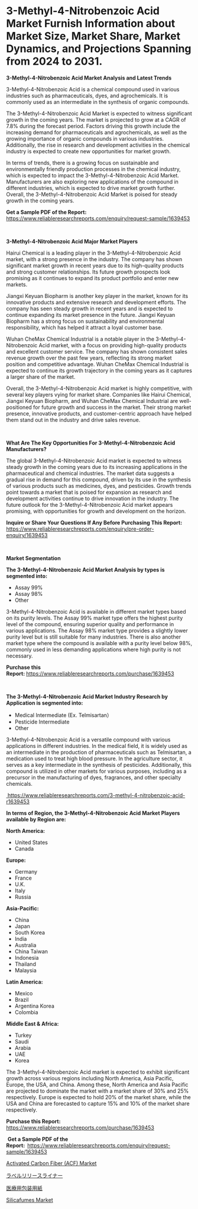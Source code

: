 <p><h1>3-Methyl-4-Nitrobenzoic Acid Market Furnish Information about Market Size, Market Share, Market Dynamics, and Projections Spanning from 2024 to 2031.</h1></p><p><strong>3-Methyl-4-Nitrobenzoic Acid Market Analysis and Latest Trends</strong></p>
<p><p>3-Methyl-4-Nitrobenzoic Acid is a chemical compound used in various industries such as pharmaceuticals, dyes, and agrochemicals. It is commonly used as an intermediate in the synthesis of organic compounds. </p><p>The 3-Methyl-4-Nitrobenzoic Acid Market is expected to witness significant growth in the coming years. The market is projected to grow at a CAGR of 7.8% during the forecast period. Factors driving this growth include the increasing demand for pharmaceuticals and agrochemicals, as well as the growing importance of organic compounds in various industries. Additionally, the rise in research and development activities in the chemical industry is expected to create new opportunities for market growth.</p><p>In terms of trends, there is a growing focus on sustainable and environmentally friendly production processes in the chemical industry, which is expected to impact the 3-Methyl-4-Nitrobenzoic Acid Market. Manufacturers are also exploring new applications of the compound in different industries, which is expected to drive market growth further. Overall, the 3-Methyl-4-Nitrobenzoic Acid Market is poised for steady growth in the coming years.</p></p>
<p><strong>Get a Sample PDF of the Report:&nbsp;</strong> <a href="https://www.reliableresearchreports.com/enquiry/request-sample/1639453">https://www.reliableresearchreports.com/enquiry/request-sample/1639453</a></p>
<p>&nbsp;</p>
<p><strong>3-Methyl-4-Nitrobenzoic Acid Major Market Players</strong></p>
<p><p>Hairui Chemical is a leading player in the 3-Methyl-4-Nitrobenzoic Acid market, with a strong presence in the industry. The company has shown significant market growth in recent years due to its high-quality products and strong customer relationships. Its future growth prospects look promising as it continues to expand its product portfolio and enter new markets.</p><p>Jiangxi Keyuan Biopharm is another key player in the market, known for its innovative products and extensive research and development efforts. The company has seen steady growth in recent years and is expected to continue expanding its market presence in the future. Jiangxi Keyuan Biopharm has a strong focus on sustainability and environmental responsibility, which has helped it attract a loyal customer base.</p><p>Wuhan CheMax Chemical Industrial is a notable player in the 3-Methyl-4-Nitrobenzoic Acid market, with a focus on providing high-quality products and excellent customer service. The company has shown consistent sales revenue growth over the past few years, reflecting its strong market position and competitive advantage. Wuhan CheMax Chemical Industrial is expected to continue its growth trajectory in the coming years as it captures a larger share of the market.</p><p>Overall, the 3-Methyl-4-Nitrobenzoic Acid market is highly competitive, with several key players vying for market share. Companies like Hairui Chemical, Jiangxi Keyuan Biopharm, and Wuhan CheMax Chemical Industrial are well-positioned for future growth and success in the market. Their strong market presence, innovative products, and customer-centric approach have helped them stand out in the industry and drive sales revenue.</p></p>
<p>&nbsp;</p>
<p><strong>What Are The Key Opportunities For 3-Methyl-4-Nitrobenzoic Acid Manufacturers?</strong></p>
<p><p>The global 3-Methyl-4-Nitrobenzoic Acid market is expected to witness steady growth in the coming years due to its increasing applications in the pharmaceutical and chemical industries. The market data suggests a gradual rise in demand for this compound, driven by its use in the synthesis of various products such as medicines, dyes, and pesticides. Growth trends point towards a market that is poised for expansion as research and development activities continue to drive innovation in the industry. The future outlook for the 3-Methyl-4-Nitrobenzoic Acid market appears promising, with opportunities for growth and development on the horizon.</p></p>
<p><strong>Inquire or Share Your Questions If Any Before Purchasing This Report:</strong> <a href="https://www.reliableresearchreports.com/enquiry/pre-order-enquiry/1639453">https://www.reliableresearchreports.com/enquiry/pre-order-enquiry/1639453</a></p>
<p>&nbsp;</p>
<p><strong>Market Segmentation</strong></p>
<p><strong>The 3-Methyl-4-Nitrobenzoic Acid Market Analysis by types is segmented into:</strong></p>
<p><ul><li>Assay 99%</li><li>Assay 98%</li><li>Other</li></ul></p>
<p><p>3-Methyl-4-Nitrobenzoic Acid is available in different market types based on its purity levels. The Assay 99% market type offers the highest purity level of the compound, ensuring superior quality and performance in various applications. The Assay 98% market type provides a slightly lower purity level but is still suitable for many industries. There is also another market type where the compound is available with a purity level below 98%, commonly used in less demanding applications where high purity is not necessary.</p></p>
<p><strong>Purchase this Report:&nbsp;</strong><a href="https://www.reliableresearchreports.com/purchase/1639453">https://www.reliableresearchreports.com/purchase/1639453</a></p>
<p>&nbsp;</p>
<p><strong>The 3-Methyl-4-Nitrobenzoic Acid Market Industry Research by Application is segmented into:</strong></p>
<p><ul><li>Medical Intermediate (Ex. Telmisartan）</li><li>Pesticide Intermediate</li><li>Other</li></ul></p>
<p><p>3-Methyl-4-Nitrobenzoic Acid is a versatile compound with various applications in different industries. In the medical field, it is widely used as an intermediate in the production of pharmaceuticals such as Telmisartan, a medication used to treat high blood pressure. In the agriculture sector, it serves as a key intermediate in the synthesis of pesticides. Additionally, this compound is utilized in other markets for various purposes, including as a precursor in the manufacturing of dyes, fragrances, and other specialty chemicals.</p></p>
<p><a href="https://www.reliableresearchreports.com/3-methyl-4-nitrobenzoic-acid-r1639453">&nbsp;https://www.reliableresearchreports.com/3-methyl-4-nitrobenzoic-acid-r1639453</a></p>
<p><strong>In terms of Region, the 3-Methyl-4-Nitrobenzoic Acid Market Players available by Region are:</strong></p>
<p>
    <p> <strong> North America: </strong>
        <ul>
            <li>United States</li>
            <li>Canada</li>
        </ul>
        </p> 
    <p> <strong> Europe: </strong>
        <ul>
            <li>Germany</li>
            <li>France</li>
            <li>U.K.</li>
            <li>Italy</li>
            <li>Russia</li>
        </ul>
        </p> 
    <p> <strong> Asia-Pacific: </strong>
        <ul>
            <li>China</li>
            <li>Japan</li>
            <li>South Korea</li>
            <li>India</li>
            <li>Australia</li>
            <li>China Taiwan</li>
            <li>Indonesia</li>
            <li>Thailand</li>
            <li>Malaysia</li>
        </ul>
        </p> 
    <p> <strong> Latin America: </strong>
        <ul>
            <li>Mexico</li>
            <li>Brazil</li>
            <li>Argentina Korea</li>
            <li>Colombia</li>
        </ul>
        </p> 
    <p> <strong> Middle East & Africa: </strong>
        <ul>
            <li>Turkey</li>
            <li>Saudi</li>
            <li>Arabia</li>
            <li>UAE</li>
            <li>Korea</li>
        </ul>
    </p>
    </p>
<p><p>The 3-Methyl-4-Nitrobenzoic Acid market is expected to exhibit significant growth across various regions including North America, Asia Pacific, Europe, the USA, and China. Among these, North America and Asia Pacific are projected to dominate the market with a market share of 30% and 25% respectively. Europe is expected to hold 20% of the market share, while the USA and China are forecasted to capture 15% and 10% of the market share respectively.</p></p>
<p><strong>Purchase this Report: </strong><a href="https://www.reliableresearchreports.com/purchase/1639453">https://www.reliableresearchreports.com/purchase/1639453</a></p>
<p>&nbsp;<strong>Get a Sample PDF of the Report:&nbsp;&nbsp;</strong><a href="https://www.reliableresearchreports.com/enquiry/request-sample/1639453">https://www.reliableresearchreports.com/enquiry/request-sample/1639453</a></p>
<p><strong></strong></p>
<p><p><a href="https://github.com/flwellarose/Market-Research-Report-List-1/blob/main/activated-carbon-fiber-acf-market.md">Activated Carbon Fiber (ACF) Market</a></p><p><a href="https://github.com/DeonBoer2023/Market-Research-Report-List-1/blob/main/5397895136354.md">ラベルリリースライナー</a></p><p><a href="https://github.com/dawson566/Market-Research-Report-List-1/blob/main/6942081136353.md">医療用包装用紙</a></p><p><a href="https://github.com/kmtkihkn89/Market-Research-Report-List-1/blob/main/silicafumes-market.md">Silicafumes Market</a></p></p>